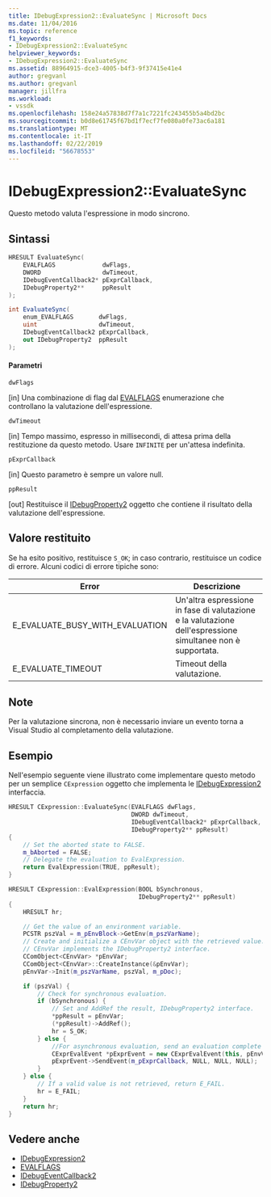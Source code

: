 ```yaml
---
title: IDebugExpression2::EvaluateSync | Microsoft Docs
ms.date: 11/04/2016
ms.topic: reference
f1_keywords:
- IDebugExpression2::EvaluateSync
helpviewer_keywords:
- IDebugExpression2::EvaluateSync
ms.assetid: 88964915-dce3-4005-b4f3-9f37415e41e4
author: gregvanl
ms.author: gregvanl
manager: jillfra
ms.workload:
- vssdk
ms.openlocfilehash: 158e24a57838d7f7a1c7221fc243455b5a4bd2bc
ms.sourcegitcommit: b0d8e61745f67bd1f7ecf7fe080a0fe73ac6a181
ms.translationtype: MT
ms.contentlocale: it-IT
ms.lasthandoff: 02/22/2019
ms.locfileid: "56678553"
---
```

# <a name="idebugexpression2evaluatesync"></a>IDebugExpression2::EvaluateSync
Questo metodo valuta l'espressione in modo sincrono.

## <a name="syntax"></a>Sintassi

```cpp
HRESULT EvaluateSync(
    EVALFLAGS             dwFlags,
    DWORD                 dwTimeout,
    IDebugEventCallback2* pExprCallback,
    IDebugProperty2**     ppResult
);
```

```csharp
int EvaluateSync(
    enum_EVALFLAGS       dwFlags,
    uint                 dwTimeout,
    IDebugEventCallback2 pExprCallback,
    out IDebugProperty2  ppResult
);
```

#### <a name="parameters"></a>Parametri
`dwFlags`

 [in] Una combinazione di flag dal [EVALFLAGS](../../../extensibility/debugger/reference/evalflags.md) enumerazione che controllano la valutazione dell'espressione.

`dwTimeout`

 [in] Tempo massimo, espresso in millisecondi, di attesa prima della restituzione da questo metodo. Usare `INFINITE` per un'attesa indefinita.

`pExprCallback`

 [in] Questo parametro è sempre un valore null.

`ppResult`

 [out] Restituisce il [IDebugProperty2](../../../extensibility/debugger/reference/idebugproperty2.md) oggetto che contiene il risultato della valutazione dell'espressione.

## <a name="return-value"></a>Valore restituito
Se ha esito positivo, restituisce `S_OK`; in caso contrario, restituisce un codice di errore. Alcuni codici di errore tipiche sono:

|Error|Descrizione|
|-----------|-----------------|
|E_EVALUATE_BUSY_WITH_EVALUATION|Un'altra espressione in fase di valutazione e la valutazione dell'espressione simultanee non è supportata.|
|E_EVALUATE_TIMEOUT|Timeout della valutazione.|

## <a name="remarks"></a>Note
Per la valutazione sincrona, non è necessario inviare un evento torna a Visual Studio al completamento della valutazione.

## <a name="example"></a>Esempio
Nell'esempio seguente viene illustrato come implementare questo metodo per un semplice `CExpression` oggetto che implementa le [IDebugExpression2](../../../extensibility/debugger/reference/idebugexpression2.md) interfaccia.

```cpp
HRESULT CExpression::EvaluateSync(EVALFLAGS dwFlags,
                                  DWORD dwTimeout,
                                  IDebugEventCallback2* pExprCallback,
                                  IDebugProperty2** ppResult)
{
    // Set the aborted state to FALSE.
    m_bAborted = FALSE;
    // Delegate the evaluation to EvalExpression.
    return EvalExpression(TRUE, ppResult);
}

HRESULT CExpression::EvalExpression(BOOL bSynchronous,
                                    IDebugProperty2** ppResult)
{
    HRESULT hr;

    // Get the value of an environment variable.
    PCSTR pszVal = m_pEnvBlock->GetEnv(m_pszVarName);
    // Create and initialize a CEnvVar object with the retrieved value.
    // CEnvVar implements the IDebugProperty2 interface.
    CComObject<CEnvVar> *pEnvVar;
    CComObject<CEnvVar>::CreateInstance(&pEnvVar);
    pEnvVar->Init(m_pszVarName, pszVal, m_pDoc);

    if (pszVal) {
        // Check for synchronous evaluation.
        if (bSynchronous) {
            // Set and AddRef the result, IDebugProperty2 interface.
            *ppResult = pEnvVar;
            (*ppResult)->AddRef();
            hr = S_OK;
        } else {
            //For asynchronous evaluation, send an evaluation complete event.
            CExprEvalEvent *pExprEvent = new CExprEvalEvent(this, pEnvVar);
            pExprEvent->SendEvent(m_pExprCallback, NULL, NULL, NULL);
        }
    } else {
        // If a valid value is not retrieved, return E_FAIL.
        hr = E_FAIL;
    }
    return hr;
}
```

## <a name="see-also"></a>Vedere anche
- [IDebugExpression2](../../../extensibility/debugger/reference/idebugexpression2.md)
- [EVALFLAGS](../../../extensibility/debugger/reference/evalflags.md)
- [IDebugEventCallback2](../../../extensibility/debugger/reference/idebugeventcallback2.md)
- [IDebugProperty2](../../../extensibility/debugger/reference/idebugproperty2.md)
